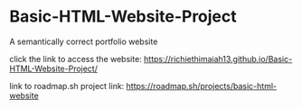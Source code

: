 # Basic-HTML-Website-Project

A semantically correct portfolio website

click the link to access the website:
https://richiethimaiah13.github.io/Basic-HTML-Website-Project/

link to roadmap.sh project link:
https://roadmap.sh/projects/basic-html-website